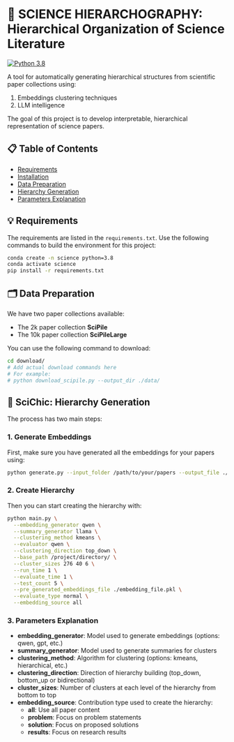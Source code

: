 # 🎨 SCIENCE HIERARCHOGRAPHY: Hierarchical Organization of Science Literature

[![Python 3.8](https://img.shields.io/badge/python-3.8-blue.svg)](https://www.python.org/downloads/release/python-380/)

A tool for automatically generating hierarchical structures from scientific paper collections using:
1. Embeddings clustering techniques
2. LLM intelligence

The goal of this project is to develop interpretable, hierarchical representation of science papers.

## 📋 Table of Contents
- [Requirements](#requirements)
- [Installation](#installation)
- [Data Preparation](#data-preparation)
- [Hierarchy Generation](#hierarchy-generation)
- [Parameters Explanation](#parameters-explanation)

## 💡 Requirements
The requirements are listed in the `requirements.txt`. Use the following commands to build the environment for this project:

```bash
conda create -n science python=3.8
conda activate science
pip install -r requirements.txt
```

## 🗂️ Data Preparation
We have two paper collections available:
- The 2k paper collection **SciPile**
- The 10k paper collection **SciPileLarge**

You can use the following command to download:
```bash
cd download/
# Add actual download commands here
# For example:
# python download_scipile.py --output_dir ./data/
```

## 🔮 SciChic: Hierarchy Generation
The process has two main steps:

### 1. Generate Embeddings
First, make sure you have generated all the embeddings for your papers using:

```bash
python generate.py --input_folder /path/to/your/papers --output_file ./embeddings/your_embedding_name.pkl
```

### 2. Create Hierarchy
Then you can start creating the hierarchy with:

```bash
python main.py \
  --embedding_generator qwen \
  --summary_generator llama \
  --clustering_method kmeans \
  --evaluator qwen \
  --clustering_direction top_down \
  --base_path /project/directory/ \
  --cluster_sizes 276 40 6 \
  --run_time 1 \
  --evaluate_time 1 \
  --test_count 5 \
  --pre_generated_embeddings_file ./embedding_file.pkl \
  --evaluate_type normal \
  --embedding_source all
```

### 3. Parameters Explanation
- **embedding_generator**: Model used to generate embeddings (options: qwen, gpt, etc.)
- **summary_generator**: Model used to generate summaries for clusters
- **clustering_method**: Algorithm for clustering (options: kmeans, hierarchical, etc.)
- **clustering_direction**: Direction of hierarchy building (top_down, bottom_up or bidirectional)
- **cluster_sizes**: Number of clusters at each level of the hierarchy from bottom to top
- **embedding_source**: Contribution type used to create the hierarchy:
  - **all**: Use all paper content
  - **problem**: Focus on problem statements
  - **solution**: Focus on proposed solutions
  - **results**: Focus on research results